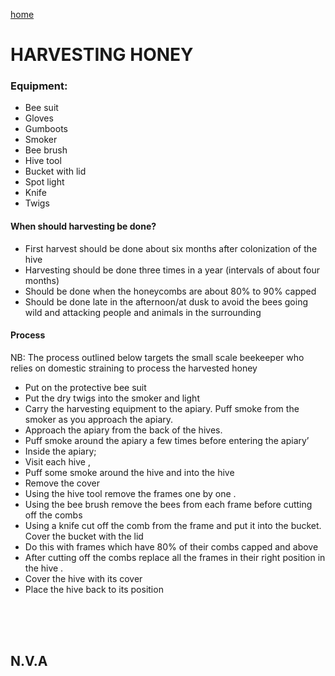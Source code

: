 [home](https://adsfarm.github.io/)

# HARVESTING HONEY

### Equipment:
- Bee suit
- Gloves
- Gumboots
- Smoker
- Bee brush
- Hive tool
- Bucket with lid
- Spot light
- Knife
- Twigs

#### When should harvesting be done?
- First harvest should be done about six months after colonization of the hive
- Harvesting should be done three times in a year (intervals of about four months)
- Should be done when the honeycombs are about 80% to 90% capped
- Should be done late in the afternoon/at dusk to avoid the bees going wild and attacking people and animals in the surrounding

#### Process
NB: The process outlined below targets the small scale beekeeper who relies on domestic straining to process the harvested honey

- Put on the protective bee suit
- Put the dry twigs into the smoker and light
- Carry the harvesting equipment to the apiary. Puff smoke from the smoker as you approach the apiary.
- Approach the apiary from the back of the hives.
- Puff smoke around the apiary a few times before entering the apiary’
- Inside the apiary;
- Visit each hive , 
- Puff some smoke around the hive and into the hive
- Remove the cover
- Using the hive tool remove the frames one by one .
- Using the bee brush remove the bees from each frame before cutting off the combs
- Using a knife cut off the comb from the frame and put it into the bucket. Cover the bucket with the lid
- Do this with frames which have 80% of their combs capped and above
- After cutting off the combs replace all the frames in their right position in the hive .
- Cover the hive with its cover 
- Place the hive back to its position




<br><br><br>

## N.V.A
